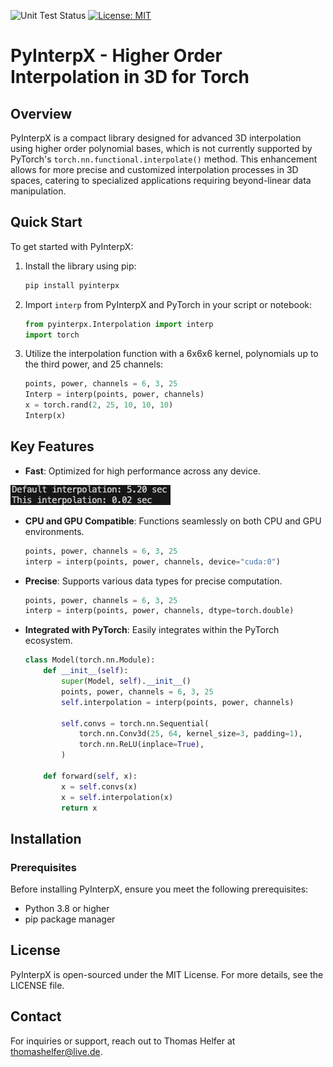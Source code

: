 ![Unit Test Status](https://github.com/ThomasHelfer/HigherOrderInterpolation3DTorch/actions/workflows/actions.yml/badge.svg)
[![License: MIT](https://img.shields.io/badge/License-MIT-red.svg)](https://opensource.org/licenses/MIT)

# PyInterpX - Higher Order Interpolation in 3D for Torch

## Overview

PyInterpX is a compact library designed for advanced 3D interpolation using higher order polynomial bases, which is not currently supported by PyTorch's `torch.nn.functional.interpolate()` method. This enhancement allows for more precise and customized interpolation processes in 3D spaces, catering to specialized applications requiring beyond-linear data manipulation.

## Quick Start

To get started with PyInterpX:

1. Install the library using pip:

    ```bash
    pip install pyinterpx
    ```

2. Import `interp` from PyInterpX and PyTorch in your script or notebook:

    ```python
    from pyinterpx.Interpolation import interp
    import torch
    ```

3. Utilize the interpolation function with a 6x6x6 kernel, polynomials up to the third power, and 25 channels:

    ```python
    points, power, channels = 6, 3, 25
    Interp = interp(points, power, channels)
    x = torch.rand(2, 25, 10, 10, 10)
    Interp(x)
    ```

## Key Features

- **Fast**: Optimized for high performance across any device.

![Performance Comparison](https://github.com/ThomasHelfer/HigherOrderInterpolation3DTorch/blob/main/img/Comparison.png "Performance Comparison")

- **CPU and GPU Compatible**: Functions seamlessly on both CPU and GPU environments.

    ```python
    points, power, channels = 6, 3, 25
    interp = interp(points, power, channels, device="cuda:0")
    ```

- **Precise**: Supports various data types for precise computation.

    ```python
    points, power, channels = 6, 3, 25
    interp = interp(points, power, channels, dtype=torch.double)
    ```

- **Integrated with PyTorch**: Easily integrates within the PyTorch ecosystem.

    ```python
    class Model(torch.nn.Module):
        def __init__(self):
            super(Model, self).__init__()
            points, power, channels = 6, 3, 25
            self.interpolation = interp(points, power, channels)

            self.convs = torch.nn.Sequential(
                torch.nn.Conv3d(25, 64, kernel_size=3, padding=1),
                torch.nn.ReLU(inplace=True),
            )

        def forward(self, x):
            x = self.convs(x)
            x = self.interpolation(x)
            return x
    ```


## Installation

### Prerequisites

Before installing PyInterpX, ensure you meet the following prerequisites:
- Python 3.8 or higher
- pip package manager

## License

PyInterpX is open-sourced under the MIT License. For more details, see the LICENSE file.

## Contact

For inquiries or support, reach out to Thomas Helfer at thomashelfer@live.de.
